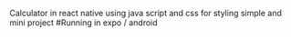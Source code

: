 Calculator in react native using java script and css for styling simple and mini project
#Running in expo / android


